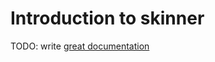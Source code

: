 # Introduction to skinner

TODO: write [great documentation](http://jacobian.org/writing/what-to-write/)

